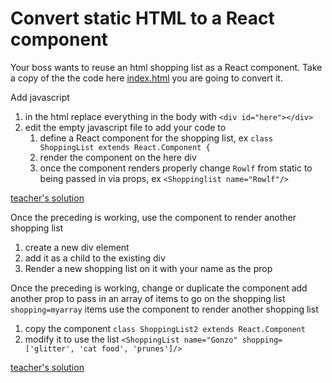 # Convert static HTML to a React component
Your boss wants to reuse an html shopping list  as a React component. 
Take a copy of the  the code here [index.html](index.html) you are going to convert it.

Add javascript
1. in the html replace everything in the body with `<div id="here"></div>`
1. edit the empty javascript file to add your code to
    1. define a React component for the shopping list, ex  `class ShoppingList extends React.Component {`
    1. render the component on the here div
    1. once the component renders properly change `Rowlf` from static to being passed in via props, ex `<Shoppinglist name="Rowlf"/>`

[teacher's solution](https://codepen.io/TriciaProf/pen/vYXEvEY)

Once the preceding is working, use the component to render another shopping list
1. create a new div element 
2. add it as a child to the existing div
3. Render a new shopping list on it with your name as the prop

Once the preceding is working, change or duplicate the component add another prop to pass in an array of items to go on the shopping list `shopping=myarray`
items use the component to render another shopping list
1. copy the component `class ShoppingList2 extends React.Component`
2. modify it to use the list
`<ShoppingList name="Gonzo" shopping=['glitter', 'cat food', 'prunes']/>`

[teacher's solution](https://codepen.io/TriciaProf/pen/bGobMwp)
